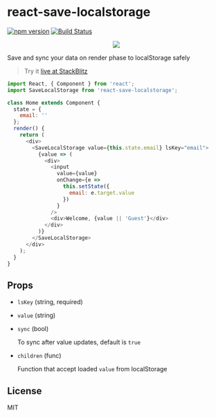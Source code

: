 # react-save-localstorage

[![npm version](https://badge.fury.io/js/react-save-localstorage.svg)](https://badge.fury.io/js/react-save-localstorage)
[![Build Status](https://travis-ci.org/antonybudianto/react-save-localstorage.svg?branch=master)](https://travis-ci.org/antonybudianto/react-save-localstorage)

<p align="center">
<img src="https://user-images.githubusercontent.com/7658554/48966890-481d8200-f00b-11e8-8d75-9332fe62fac7.png">
</p>

Save and sync your data on render phase to localStorage safely

> Try it [live at StackBlitz](https://stackblitz.com/edit/demo-react-save-localstorage)

```js
import React, { Component } from 'react';
import SaveLocalStorage from 'react-save-localstorage';

class Home extends Component {
  state = {
    email: ''
  };
  render() {
    return (
      <div>
        <SaveLocalStorage value={this.state.email} lsKey="email">
          {value => (
            <div>
              <input
                value={value}
                onChange={e =>
                  this.setState({
                    email: e.target.value
                  })
                }
              />
              <div>Welcome, {value || 'Guest'}</div>
            </div>
          )}
        </SaveLocalStorage>
      </div>
    );
  }
}
```

## Props

- `lsKey` (string, required)
- `value` (string)
- `sync` (bool)

  To sync after value updates, default is `true`

- `children` (func)

  Function that accept loaded `value` from localStorage

## License

MIT
